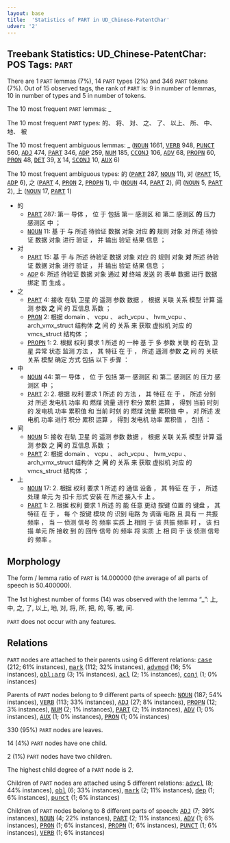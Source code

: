 ```yaml
---
layout: base
title:  'Statistics of PART in UD_Chinese-PatentChar'
udver: '2'
---
```


## Treebank Statistics: UD_Chinese-PatentChar: POS Tags: `PART`

There are 1 `PART` lemmas (7%), 14 `PART` types (2%) and 346 `PART` tokens (7%).
Out of 15 observed tags, the rank of `PART` is: 9 in number of lemmas, 10 in number of types and 5 in number of tokens.

The 10 most frequent `PART` lemmas: _

The 10 most frequent `PART` types:  的、 将、 对、 之、 了、 以上、 所、 中、 地、 被

The 10 most frequent ambiguous lemmas: _ (<tt><a href="zh_patentchar-pos-NOUN.html">NOUN</a></tt> 1661, <tt><a href="zh_patentchar-pos-VERB.html">VERB</a></tt> 948, <tt><a href="zh_patentchar-pos-PUNCT.html">PUNCT</a></tt> 560, <tt><a href="zh_patentchar-pos-ADJ.html">ADJ</a></tt> 474, <tt><a href="zh_patentchar-pos-PART.html">PART</a></tt> 346, <tt><a href="zh_patentchar-pos-ADP.html">ADP</a></tt> 259, <tt><a href="zh_patentchar-pos-NUM.html">NUM</a></tt> 185, <tt><a href="zh_patentchar-pos-CCONJ.html">CCONJ</a></tt> 106, <tt><a href="zh_patentchar-pos-ADV.html">ADV</a></tt> 68, <tt><a href="zh_patentchar-pos-PROPN.html">PROPN</a></tt> 60, <tt><a href="zh_patentchar-pos-PRON.html">PRON</a></tt> 48, <tt><a href="zh_patentchar-pos-DET.html">DET</a></tt> 39, <tt><a href="zh_patentchar-pos-X.html">X</a></tt> 14, <tt><a href="zh_patentchar-pos-SCONJ.html">SCONJ</a></tt> 10, <tt><a href="zh_patentchar-pos-AUX.html">AUX</a></tt> 6)

The 10 most frequent ambiguous types:  的 (<tt><a href="zh_patentchar-pos-PART.html">PART</a></tt> 287, <tt><a href="zh_patentchar-pos-NOUN.html">NOUN</a></tt> 11), 对 (<tt><a href="zh_patentchar-pos-PART.html">PART</a></tt> 15, <tt><a href="zh_patentchar-pos-ADP.html">ADP</a></tt> 6), 之 (<tt><a href="zh_patentchar-pos-PART.html">PART</a></tt> 4, <tt><a href="zh_patentchar-pos-PRON.html">PRON</a></tt> 2, <tt><a href="zh_patentchar-pos-PROPN.html">PROPN</a></tt> 1), 中 (<tt><a href="zh_patentchar-pos-NOUN.html">NOUN</a></tt> 44, <tt><a href="zh_patentchar-pos-PART.html">PART</a></tt> 2), 间 (<tt><a href="zh_patentchar-pos-NOUN.html">NOUN</a></tt> 5, <tt><a href="zh_patentchar-pos-PART.html">PART</a></tt> 2), 上 (<tt><a href="zh_patentchar-pos-NOUN.html">NOUN</a></tt> 17, <tt><a href="zh_patentchar-pos-PART.html">PART</a></tt> 1)


* 的
  * <tt><a href="zh_patentchar-pos-PART.html">PART</a></tt> 287: 第一 导体 ， 位 于 包括 第一 感测区 和 第二 感测区 <b>的</b> 压力 感测区 中 ；
  * <tt><a href="zh_patentchar-pos-NOUN.html">NOUN</a></tt> 11: 基 于 与 所述 待验证 数据 对象 对应 <b>的</b> 规则 对象 对 所述 待验证 数据 对象 进行 验证 ， 并 输出 验证 结果 信息 ；
* 对
  * <tt><a href="zh_patentchar-pos-PART.html">PART</a></tt> 15: 基 于 与 所述 待验证 数据 对象 对应 的 规则 对象 <b>对</b> 所述 待验证 数据 对象 进行 验证 ， 并 输出 验证 结果 信息 ；
  * <tt><a href="zh_patentchar-pos-ADP.html">ADP</a></tt> 6: 所述 待验证 数据 对象 通过 <b>对</b> 终端 发送 的 表单 数据 进行 数据 绑定 而 生成 。
* 之
  * <tt><a href="zh_patentchar-pos-PART.html">PART</a></tt> 4: 接收 在轨 卫星 的 遥测 参数 数据 ， 根据 关联 关系 模型 计算 遥测 参数 <b>之</b> 间 的 互信息 系数 ；
  * <tt><a href="zh_patentchar-pos-PRON.html">PRON</a></tt> 2: 根据 domain 、 vcpu 、 ach_vcpu 、 hvm_vcpu 、 arch_vmx_struct 结构体 <b>之</b> 间 的 关系 来 获取 虚拟机 对应 的 vmcs_struct 结构体 ；
  * <tt><a href="zh_patentchar-pos-PROPN.html">PROPN</a></tt> 1: 2. 根据 权利 要求 1 所述 的 一种 基 于 多 参数 关联 的 在轨 卫星 异常 状态 监测 方法 ， 其 特征 在 于 ， 所述 遥测 参数 <b>之</b> 间 的 关联 关系 模型 确定 方式 包括 以下 步骤 ：
* 中
  * <tt><a href="zh_patentchar-pos-NOUN.html">NOUN</a></tt> 44: 第一 导体 ， 位 于 包括 第一 感测区 和 第二 感测区 的 压力 感测区 <b>中</b> ；
  * <tt><a href="zh_patentchar-pos-PART.html">PART</a></tt> 2: 2. 根据 权利 要求 1 所述 的 方法 ， 其 特征 在 于 ， 所述 分别 对 所述 发电机 功率 和 燃煤 流量 进行 积分 累积 运算 ， 得到 当前 时刻 的 发电机 功率 累积值 和 当前 时刻 的 燃煤 流量 累积值 <b>中</b> ， 对 所述 发电机 功率 进行 积分 累积 运算 ， 得到 发电机 功率 累积值 ， 包括 ：
* 间
  * <tt><a href="zh_patentchar-pos-NOUN.html">NOUN</a></tt> 5: 接收 在轨 卫星 的 遥测 参数 数据 ， 根据 关联 关系 模型 计算 遥测 参数 之 <b>间</b> 的 互信息 系数 ；
  * <tt><a href="zh_patentchar-pos-PART.html">PART</a></tt> 2: 根据 domain 、 vcpu 、 ach_vcpu 、 hvm_vcpu 、 arch_vmx_struct 结构体 之 <b>间</b> 的 关系 来 获取 虚拟机 对应 的 vmcs_struct 结构体 ；
* 上
  * <tt><a href="zh_patentchar-pos-NOUN.html">NOUN</a></tt> 17: 2. 根据 权利 要求 1 所述 的 通信 设备 ， 其 特征 在 于 ， 所述 处理 单元 为 扣卡 形式 安装 在 所述 接入卡 <b>上</b> 。
  * <tt><a href="zh_patentchar-pos-PART.html">PART</a></tt> 1: 2. 根据 权利 要求 1 所述 的 能 任意 更动 按键 位置 的 键盘 ， 其 特征 在 于 ， 每 个 按键 模块 的 识别 电路 为 调谐 电路 且 具有 一 共振 频率 ， 当 一 侦测 信号 的 频率 实质 <b>上</b> 相同 于 该 共振 频率 时 ， 该 扫描 单元 所 接收 到 的 回传 信号 的 频率 将 实质 上 相 同 于 该 侦测 信号 的 频率 。

## Morphology

The form / lemma ratio of `PART` is 14.000000 (the average of all parts of speech is 50.400000).

The 1st highest number of forms (14) was observed with the lemma “_”: 上, 中, 之, 了, 以上, 地, 对, 将, 所, 把, 的, 等, 被, 间.

`PART` does not occur with any features.


## Relations

`PART` nodes are attached to their parents using 6 different relations: <tt><a href="zh_patentchar-dep-case.html">case</a></tt> (212; 61% instances), <tt><a href="zh_patentchar-dep-mark.html">mark</a></tt> (112; 32% instances), <tt><a href="zh_patentchar-dep-advmod.html">advmod</a></tt> (16; 5% instances), <tt><a href="zh_patentchar-dep-obl-arg.html">obl:arg</a></tt> (3; 1% instances), <tt><a href="zh_patentchar-dep-acl.html">acl</a></tt> (2; 1% instances), <tt><a href="zh_patentchar-dep-conj.html">conj</a></tt> (1; 0% instances)

Parents of `PART` nodes belong to 9 different parts of speech: <tt><a href="zh_patentchar-pos-NOUN.html">NOUN</a></tt> (187; 54% instances), <tt><a href="zh_patentchar-pos-VERB.html">VERB</a></tt> (113; 33% instances), <tt><a href="zh_patentchar-pos-ADJ.html">ADJ</a></tt> (27; 8% instances), <tt><a href="zh_patentchar-pos-PROPN.html">PROPN</a></tt> (12; 3% instances), <tt><a href="zh_patentchar-pos-NUM.html">NUM</a></tt> (2; 1% instances), <tt><a href="zh_patentchar-pos-PART.html">PART</a></tt> (2; 1% instances), <tt><a href="zh_patentchar-pos-ADV.html">ADV</a></tt> (1; 0% instances), <tt><a href="zh_patentchar-pos-AUX.html">AUX</a></tt> (1; 0% instances), <tt><a href="zh_patentchar-pos-PRON.html">PRON</a></tt> (1; 0% instances)

330 (95%) `PART` nodes are leaves.

14 (4%) `PART` nodes have one child.

2 (1%) `PART` nodes have two children.

The highest child degree of a `PART` node is 2.

Children of `PART` nodes are attached using 5 different relations: <tt><a href="zh_patentchar-dep-advcl.html">advcl</a></tt> (8; 44% instances), <tt><a href="zh_patentchar-dep-obl.html">obl</a></tt> (6; 33% instances), <tt><a href="zh_patentchar-dep-mark.html">mark</a></tt> (2; 11% instances), <tt><a href="zh_patentchar-dep-dep.html">dep</a></tt> (1; 6% instances), <tt><a href="zh_patentchar-dep-punct.html">punct</a></tt> (1; 6% instances)

Children of `PART` nodes belong to 8 different parts of speech: <tt><a href="zh_patentchar-pos-ADJ.html">ADJ</a></tt> (7; 39% instances), <tt><a href="zh_patentchar-pos-NOUN.html">NOUN</a></tt> (4; 22% instances), <tt><a href="zh_patentchar-pos-PART.html">PART</a></tt> (2; 11% instances), <tt><a href="zh_patentchar-pos-ADV.html">ADV</a></tt> (1; 6% instances), <tt><a href="zh_patentchar-pos-PRON.html">PRON</a></tt> (1; 6% instances), <tt><a href="zh_patentchar-pos-PROPN.html">PROPN</a></tt> (1; 6% instances), <tt><a href="zh_patentchar-pos-PUNCT.html">PUNCT</a></tt> (1; 6% instances), <tt><a href="zh_patentchar-pos-VERB.html">VERB</a></tt> (1; 6% instances)

